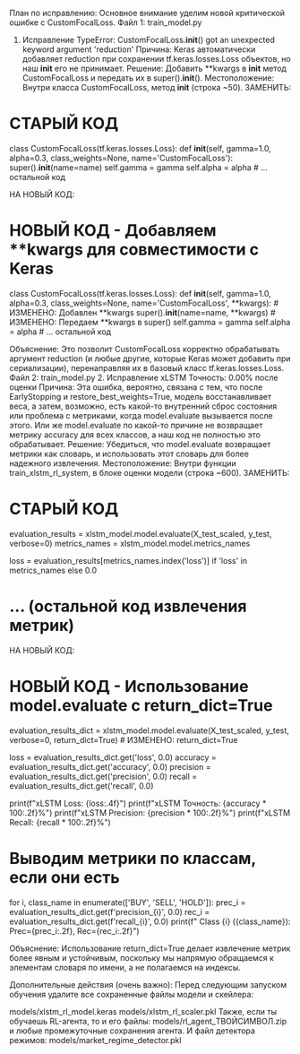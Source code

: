 
План по исправлению:
Основное внимание уделим новой критической ошибке с CustomFocalLoss.
Файл 1: train_model.py
1. Исправление TypeError: CustomFocalLoss.__init__() got an unexpected keyword argument 'reduction'
Причина: Keras автоматически добавляет reduction при сохранении tf.keras.losses.Loss объектов, но наш __init__ его не принимает.
Решение: Добавить **kwargs в __init__ метод CustomFocalLoss и передать их в super().__init__().
Местоположение: Внутри класса CustomFocalLoss, метод __init__ (строка ~50).
ЗАМЕНИТЬ:
# СТАРЫЙ КОД
class CustomFocalLoss(tf.keras.losses.Loss):
    def __init__(self, gamma=1.0, alpha=0.3, class_weights=None, name='CustomFocalLoss'):
        super().__init__(name=name)
        self.gamma = gamma
        self.alpha = alpha
        # ... остальной код

НА НОВЫЙ КОД:
# НОВЫЙ КОД - Добавляем **kwargs для совместимости с Keras
class CustomFocalLoss(tf.keras.losses.Loss):
    def __init__(self, gamma=1.0, alpha=0.3, class_weights=None, name='CustomFocalLoss', **kwargs): # ИЗМЕНЕНО: Добавлен **kwargs
        super().__init__(name=name, **kwargs) # ИЗМЕНЕНО: Передаем **kwargs в super()
        self.gamma = gamma
        self.alpha = alpha
        # ... остальной код

Объяснение: Это позволит CustomFocalLoss корректно обрабатывать аргумент reduction (и любые другие, которые Keras может добавить при сериализации), перенаправляя их в базовый класс tf.keras.losses.Loss.
Файл 2: train_model.py
2. Исправление xLSTM Точность: 0.00% после оценки
Причина: Эта ошибка, вероятно, связана с тем, что после EarlyStopping и restore_best_weights=True, модель восстанавливает веса, а затем, возможно, есть какой-то внутренний сброс состояния или проблема с метриками, когда model.evaluate вызывается после этого. Или же model.evaluate по какой-то причине не возвращает метрику accuracy для всех классов, а наш код не полностью это обрабатывает.
Решение: Убедиться, что model.evaluate возвращает метрики как словарь, и использовать этот словарь для более надежного извлечения.
Местоположение: Внутри функции train_xlstm_rl_system, в блоке оценки модели (строка ~600).
ЗАМЕНИТЬ:
# СТАРЫЙ КОД
evaluation_results = xlstm_model.model.evaluate(X_test_scaled, y_test, verbose=0)
metrics_names = xlstm_model.model.metrics_names

loss = evaluation_results[metrics_names.index('loss')] if 'loss' in metrics_names else 0.0
# ... (остальной код извлечения метрик)

НА НОВЫЙ КОД:
# НОВЫЙ КОД - Использование model.evaluate с return_dict=True
evaluation_results_dict = xlstm_model.model.evaluate(X_test_scaled, y_test, verbose=0, return_dict=True) # ИЗМЕНЕНО: return_dict=True

loss = evaluation_results_dict.get('loss', 0.0)
accuracy = evaluation_results_dict.get('accuracy', 0.0)
precision = evaluation_results_dict.get('precision', 0.0)
recall = evaluation_results_dict.get('recall', 0.0)

print(f"xLSTM Loss: {loss:.4f}")
print(f"xLSTM Точность: {accuracy * 100:.2f}%")
print(f"xLSTM Precision: {precision * 100:.2f}%")
print(f"xLSTM Recall: {recall * 100:.2f}%")

# Выводим метрики по классам, если они есть
for i, class_name in enumerate(['BUY', 'SELL', 'HOLD']):
    prec_i = evaluation_results_dict.get(f'precision_{i}', 0.0)
    rec_i = evaluation_results_dict.get(f'recall_{i}', 0.0)
    print(f"  Class {i} ({class_name}): Prec={prec_i:.2f}, Rec={rec_i:.2f}")

Объяснение: Использование return_dict=True делает извлечение метрик более явным и устойчивым, поскольку мы напрямую обращаемся к элементам словаря по имени, а не полагаемся на индексы.

Дополнительные действия (очень важно):
Перед следующим запуском обучения удалите все сохраненные файлы модели и скейлера:

models/xlstm_rl_model.keras
models/xlstm_rl_scaler.pkl
Также, если ты обучаешь RL-агента, то и его файлы: models/rl_agent_ТВОЙСИМВОЛ.zip и любые промежуточные сохранения агента.
И файл детектора режимов: models/market_regime_detector.pkl
